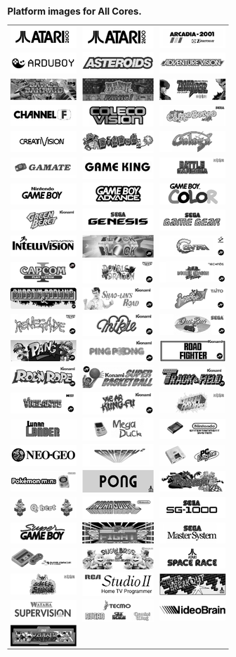 ## Platform images for All Cores.

<table>

<tr>
 <td><img src="pics/2600.png" /></td>
 <td><img src="pics/2600.png" /></td>
 <td><img src="pics/arcadia.png" /></td>
</tr>
<tr>
 <td><img src="pics/Arduboy.png" /></td>
 <td><img src="pics/Asteroids.png" /></td>
 <td><img src="pics/avision.png" /></td>
</tr>
<tr>
 <td><img src="pics/bakraid.png" /></td>
 <td><img src="pics/bankpanic.png" /></td>
 <td><img src="pics/batrider.png" /></td>
</tr>
<tr>
 <td><img src="pics/channel_f.png" /></td>
 <td><img src="pics/coleco.png" /></td>
 <td><img src="pics/congo.png" /></td>
</tr>
<tr>
 <td><img src="pics/creativision.png" /></td>
 <td><img src="pics/digdug.png" /></td>
 <td><img src="pics/galaga.png" /></td>
</tr>
<tr>
 <td><img src="pics/gamate.png" /></td>
 <td><img src="pics/game_king.png" /></td>
 <td><img src="pics/garegga.png" /></td>
</tr>
<tr>
 <td><img src="pics/gb.png" /></td>
 <td><img src="pics/gba.png" /></td>
 <td><img src="pics/gbc.png" /></td>
</tr>
<tr>
 <td><img src="pics/gberet.png" /></td>
 <td><img src="pics/genesis.png" /></td>
 <td><img src="pics/gg.png" /></td>
</tr>
<tr>
 <td><img src="pics/intv.png" /></td>
 <td><img src="pics/jtblock.png" /></td>
 <td><img src="pics/jtcontra.png" /></td>
</tr>
<tr>
 <td><img src="pics/jtcps1.png" /></td>
 <td><img src="pics/jtdd.png" /></td>
 <td><img src="pics/jtdd2.png" /></td>
</tr>
<tr>
 <td><img src="pics/jtgng.png" /></td>
 <td><img src="pics/jtkicker.png" /></td>
 <td><img src="pics/jtkiwi.png" /></td>
</tr>
<tr>
 <td><img src="pics/jtkunio.png" /></td>
 <td><img src="pics/jtmikie.png" /></td>
 <td><img src="pics/jtoutrun.png" /></td>
</tr>
<tr>
 <td><img src="pics/jtpang.png" /></td>
 <td><img src="pics/jtpinpon.png" /></td>
 <td><img src="pics/jtroadf.png" /></td>
</tr>
<tr>
 <td><img src="pics/jtroc.png" /></td>
 <td><img src="pics/jtsbaskt.png" /></td>
 <td><img src="pics/jttrack.png" /></td>
</tr>
<tr>
 <td><img src="pics/jtvigil.png" /></td>
 <td><img src="pics/jtyiear.png" /></td>
 <td><img src="pics/kingdmgp.png" /></td>
</tr>
<tr>
 <td><img src="pics/lunarlander.png" /></td>
 <td><img src="pics/mega_duck.png" /></td>
 <td><img src="pics/nes.png" /></td>
</tr>
<tr>
 <td><img src="pics/ng.png" /></td>
 <td><img src="pics/odyssey2.png" /></td>
 <td><img src="pics/pce.png" /></td>
</tr>
<tr>
 <td><img src="pics/poke_mini.png" /></td>
 <td><img src="pics/Pong.png" /></td>
 <td><img src="pics/pooyan.png" /></td>
</tr>
<tr>
 <td><img src="pics/Qbert.png" /></td>
 <td><img src="pics/Radarscope.png" /></td>
 <td><img src="pics/SG1000.png" /></td>
</tr>
<tr>
 <td><img src="pics/sgb.png" /></td>
 <td><img src="pics/slapfight.png" /></td>
 <td><img src="pics/sms.png" /></td>
</tr>
<tr>
 <td><img src="pics/snes.png" /></td>
 <td><img src="pics/snowbros2.png" /></td>
 <td><img src="pics/spacerace.png" /></td>
</tr>
<tr>
 <td><img src="pics/sstriker.png" /></td>
 <td><img src="pics/studio2.png" /></td>
 <td><img src="pics/superbreakout.png" /></td>
</tr>
<tr> 
 <td><img src="pics/supervision.png" /></td>
 <td><img src="pics/Tecmo.png" /></td>
 <td><img src="pics/videobrain.png" /></td>
</tr>
<tr>
 <td><img src="pics/xevious.png" /></td>
</tr>

</table>

